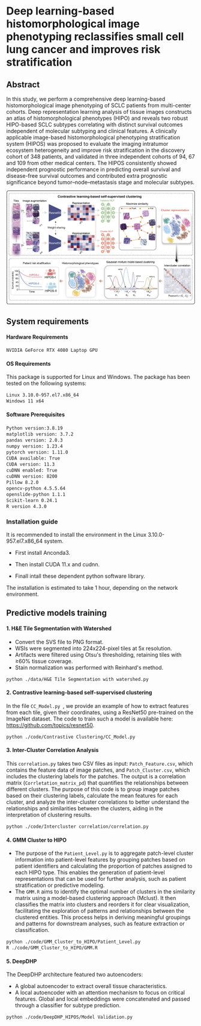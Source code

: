 
# Deep learning-based histomorphological image phenotyping reclassifies small cell lung cancer and improves risk stratification
## Abstract
In this study, we perform a comprehensive deep learning-based histomorphological image phenotyping of SCLC patients from multi-center cohorts. Deep representation learning analysis of tissue images constructs an atlas of histomorphological phenotypes (HIPO) and reveals two robust HIPO-based SCLC subtypes correlating with distinct survival outcomes independent of molecular subtyping and clinical features. A clinically applicable image-based histomorphological phenotyping stratification system (HIPOS) was proposed to evaluate the imaging intratumor ecosystem heterogeneity and improve risk stratification in the discovery cohort of 348 patients, and validated in three independent cohorts of 94, 67 and 109 from other medical centers. The HIPOS consistently showed independent prognostic performance in predicting overall survival and disease-free survival outcomes and contributed extra prognostic significance beyond tumor–node–metastasis stage and molecular subtypes.

!["DL-CC"](./assets/Deep.png)

## System requirements

#### Hardware Requirements

```
NVIDIA GeForce RTX 4080 Laptop GPU
```

#### OS Requirements

This package is supported for Linux and Windows. The package has been tested on the following systems:

```
Linux 3.10.0-957.el7.x86_64
Windows 11 x64
```
#### Software Prerequisites

```
Python version:3.8.19
matplotlib version: 3.7.2
pandas version: 2.0.3
numpy version: 1.23.4
pytorch version: 1.11.0
CUDA available: True
CUDA version: 11.3
cuDNN enabled: True
cuDNN version: 8200
Pillow 8.2.0
opencv-python 4.5.5.64
openslide-python 1.1.1
Scikit-learn 0.24.1
R version 4.3.0
```

### Installation guide

It is recommended to install the environment in the Linux 3.10.0-957.el7.x86_64 system.

* First install Anconda3.

* Then install CUDA 11.x and cudnn.

* Finall intall these dependent python software library.

The installation is estimated to take 1 hour, depending on the network environment.




## Predictive models training

#### 1. H&E Tile Segmentation with Watershed
* Convert the SVS file to PNG format.
* WSIs were segmented into 224x224-pixel tiles at 5x resolution.
* Artifacts were filtered using Otsu's thresholding, retaining tiles with ≥60% tissue coverage.
* Stain normalization was performed with Reinhard's method.
```
python ./data/H&E Tile Segmentation with watershed.py 
```
#### 2. Contrastive learning-based self-supervised clustering
In the file `CC_Model.py `, we provide an example of how to extract features
from each tile, given their coordinates, using a ResNet50 pre-trained on the ImageNet dataset.
The code to train such a model is available here: https://github.com/topics/resnet50.
```
python ./code/Contrastive Clustering/CC_Model.py 
```
#### 3. Inter-Cluster Correlation Analysis
This `correlation.py` takes two CSV files as input: `Patch_Feature.csv`, which contains the feature data of image patches, and `Patch_Cluster.csv`, which includes the clustering labels for the patches. The output is a correlation matrix (`Corrletation_matrix_pd`) that quantifies the relationships between different clusters. The purpose of this code is to group image patches based on their clustering labels, calculate the mean features for each cluster, and analyze the inter-cluster correlations to better understand the relationships and similarities between the clusters, aiding in the interpretation of clustering results.
```
python ./code/Intercluster correlation/correlation.py 
```
#### 4. GMM Cluster to HIPO
* The purpose of the `Patient_Level.py` is to aggregate patch-level cluster information into patient-level features by grouping patches based on patient identifiers and calculating the proportion of patches assigned to each HIPO type. This enables the generation of patient-level representations that can be used for further analysis, such as patient stratification or predictive modeling.
* The `GMM.R` aims to identify the optimal number of clusters in the similarity matrix using a model-based clustering approach (Mclust). It then classifies the matrix into clusters and reorders it for clear visualization, facilitating the exploration of patterns and relationships between the clustered entities. This process helps in deriving meaningful groupings and patterns for downstream analyses, such as feature extraction or classification.
```
python ./code/GMM_Cluster_to_HIPO/Patient_Level.py
R ./code/GMM_Cluster_to_HIPO/GMM.R
```

#### 5. DeepDHP
The DeepDHP architecture featured two autoencoders:
* A global autoencoder to extract overall tissue characteristics.
* A local autoencoder with an attention mechanism to focus on critical features.
Global and local embeddings were concatenated and passed through a classifier for subtype prediction.
```
python ./code/DeepDHP_HIPOS/Model Validation.py

```

